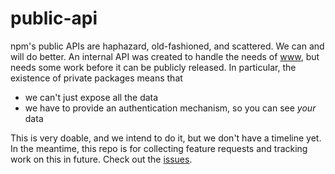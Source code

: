 # public-api

npm's public APIs are haphazard, old-fashioned, and scattered. We can and will do better. An internal API was created to handle the needs of [www](https://github.com/npm/newww), but needs some work before it can be publicly released. In particular, the existence of private packages means that

* we can't just expose all the data
* we have to provide an authentication mechanism, so you can see *your* data

This is very doable, and we intend to do it, but we don't have a timeline yet. In the meantime, this repo is for collecting feature requests and tracking work on this in future. Check out the [issues](https://github.com/npm/public-api/issues).
